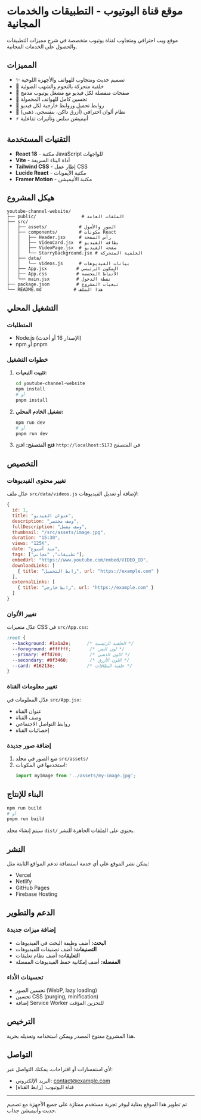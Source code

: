 # موقع قناة اليوتيوب - التطبيقات والخدمات المجانية

موقع ويب احترافي ومتجاوب لقناة يوتيوب متخصصة في شرح مميزات التطبيقات والحصول على الخدمات المجانية.

## المميزات

- ✨ تصميم حديث ومتجاوب للهواتف والأجهزة اللوحية
- 🌟 خلفية متحركة بالنجوم والشهب الضوئية
- 🎥 صفحات منفصلة لكل فيديو مع مشغل يوتيوب مدمج
- 📱 تحسين كامل للهواتف المحمولة
- 🔗 روابط تحميل وروابط خارجية لكل فيديو
- 🎨 نظام ألوان احترافي (أزرق داكن، بنفسجي، ذهبي)
- ⚡ أنيميشن سلس وتأثيرات تفاعلية

## التقنيات المستخدمة

- **React 18** - مكتبة JavaScript للواجهات
- **Vite** - أداة البناء السريعة
- **Tailwind CSS** - إطار عمل CSS
- **Lucide React** - مكتبة الأيقونات
- **Framer Motion** - مكتبة الأنيميشن

## هيكل المشروع

```
youtube-channel-website/
├── public/                 # الملفات العامة
├── src/
│   ├── assets/            # الصور والأصول
│   ├── components/        # مكونات React
│   │   ├── Header.jsx     # رأس الصفحة
│   │   ├── VideoCard.jsx  # بطاقة الفيديو
│   │   ├── VideoPage.jsx  # صفحة الفيديو
│   │   └── StarryBackground.jsx # الخلفية المتحركة
│   ├── data/
│   │   └── videos.js      # بيانات الفيديوهات
│   ├── App.jsx           # المكون الرئيسي
│   ├── App.css           # الأنماط المخصصة
│   └── main.jsx          # نقطة الدخول
├── package.json          # تبعيات المشروع
└── README.md            # هذا الملف
```

## التشغيل المحلي

### المتطلبات
- Node.js (الإصدار 16 أو أحدث)
- npm أو pnpm

### خطوات التشغيل

1. **تثبيت التبعيات:**
   ```bash
   cd youtube-channel-website
   npm install
   # أو
   pnpm install
   ```

2. **تشغيل الخادم المحلي:**
   ```bash
   npm run dev
   # أو
   pnpm run dev
   ```

3. **فتح المتصفح:**
   افتح `http://localhost:5173` في المتصفح

## التخصيص

### تغيير محتوى الفيديوهات

عدّل ملف `src/data/videos.js` لإضافة أو تعديل الفيديوهات:

```javascript
{
  id: 1,
  title: "عنوان الفيديو",
  description: "وصف مختصر",
  fullDescription: "وصف مفصل",
  thumbnail: "/src/assets/image.jpg",
  duration: "15:30",
  views: "125K",
  date: "منذ أسبوع",
  tags: ["تطبيقات", "مجاني"],
  embedUrl: "https://www.youtube.com/embed/VIDEO_ID",
  downloadLinks: [
    { title: "رابط التحميل", url: "https://example.com" }
  ],
  externalLinks: [
    { title: "رابط خارجي", url: "https://example.com" }
  ]
}
```

### تغيير الألوان

عدّل متغيرات CSS في `src/App.css`:

```css
:root {
  --background: #1a1a2e;      /* الخلفية الرئيسية */
  --foreground: #ffffff;       /* لون النص */
  --primary: #ffd700;          /* اللون الذهبي */
  --secondary: #0f3460;        /* اللون الأزرق */
  --card: #16213e;            /* خلفية البطاقات */
}
```

### تغيير معلومات القناة

عدّل المعلومات في `src/App.jsx`:

- عنوان القناة
- وصف القناة
- روابط التواصل الاجتماعي
- إحصائيات القناة

### إضافة صور جديدة

1. ضع الصور في مجلد `src/assets/`
2. استخدمها في المكونات:
   ```javascript
   import myImage from '../assets/my-image.jpg';
   ```

## البناء للإنتاج

```bash
npm run build
# أو
pnpm run build
```

سيتم إنشاء مجلد `dist/` يحتوي على الملفات الجاهزة للنشر.

## النشر

يمكن نشر الموقع على أي خدمة استضافة تدعم المواقع الثابتة مثل:

- Vercel
- Netlify
- GitHub Pages
- Firebase Hosting

## الدعم والتطوير

### إضافة ميزات جديدة

- **البحث:** أضف وظيفة البحث في الفيديوهات
- **التصنيفات:** أضف تصنيفات للفيديوهات
- **التعليقات:** أضف نظام تعليقات
- **المفضلة:** أضف إمكانية حفظ الفيديوهات المفضلة

### تحسينات الأداء

- تحسين الصور (WebP, lazy loading)
- تحسين CSS (purging, minification)
- إضافة Service Worker للتخزين المؤقت

## الترخيص

هذا المشروع مفتوح المصدر ويمكن استخدامه وتعديله بحرية.

## التواصل

لأي استفسارات أو اقتراحات، يمكنك التواصل عبر:
- البريد الإلكتروني: contact@example.com
- قناة اليوتيوب: [رابط القناة]

---

تم تطوير هذا الموقع بعناية ليوفر تجربة مستخدم ممتازة على جميع الأجهزة مع تصميم حديث وأنيميشن جذاب.

